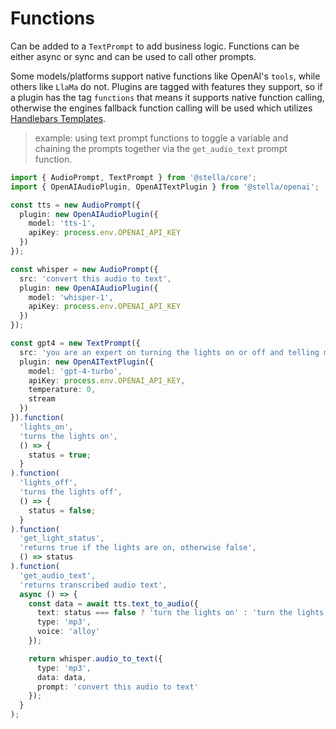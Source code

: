 # Functions

Can be added to a `TextPrompt` to add business logic. Functions can be either async or sync and can be used to call other prompts.

Some models/platforms support native functions like OpenAI's `tools`, while others like `LlaMa` do not. Plugins are tagged with features they support, so if a plugin has the tag `functions` that means it supports native function calling, otherwise the engines fallback function calling will be used which utilizes [Handlebars Templates](https://handlebarsjs.com/).

> example: using text prompt functions to toggle a variable and chaining the prompts together via the `get_audio_text` prompt function.

```typescript
import { AudioPrompt, TextPrompt } from '@stella/core';
import { OpenAIAudioPlugin, OpenAITextPlugin } from '@stella/openai';

const tts = new AudioPrompt({
  plugin: new OpenAIAudioPlugin({
    model: 'tts-1',
    apiKey: process.env.OPENAI_API_KEY
  })
});

const whisper = new AudioPrompt({
  src: 'convert this audio to text',
  plugin: new OpenAIAudioPlugin({
    model: 'whisper-1',
    apiKey: process.env.OPENAI_API_KEY
  })
});

const gpt4 = new TextPrompt({
  src: 'you are an expert on turning the lights on or off and telling me the status.',
  plugin: new OpenAITextPlugin({
    model: 'gpt-4-turbo',
    apiKey: process.env.OPENAI_API_KEY,
    temperature: 0,
    stream
  })
}).function(
  'lights_on',
  'turns the lights on',
  () => {
    status = true;
  }
).function(
  'lights_off',
  'turns the lights off',
  () => {
    status = false;
  }
).function(
  'get_light_status',
  'returns true if the lights are on, otherwise false',
  () => status
).function(
  'get_audio_text',
  'returns transcribed audio text',
  async () => {
    const data = await tts.text_to_audio({
      text: status === false ? 'turn the lights on' : 'turn the lights off',
      type: 'mp3',
      voice: 'alloy'
    });

    return whisper.audio_to_text({
      type: 'mp3',
      data: data,
      prompt: 'convert this audio to text'
    });
  }
);
```
